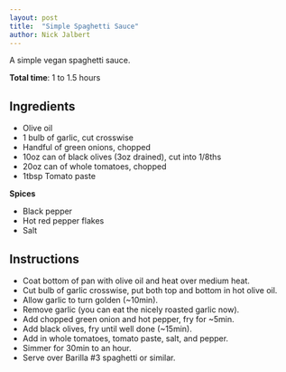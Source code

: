 ```yaml
---
layout: post
title:  "Simple Spaghetti Sauce"
author: Nick Jalbert
---
```


A simple vegan spaghetti sauce.

**Total time**: 1 to 1.5 hours

## Ingredients

* Olive oil
* 1 bulb of garlic, cut crosswise
* Handful of green onions, chopped
* 10oz can of black olives (3oz drained), cut into 1/8ths
* 20oz can of whole tomatoes, chopped
* 1tbsp Tomato paste

**Spices**

* Black pepper
* Hot red pepper flakes
* Salt

## Instructions

* Coat bottom of pan with olive oil and heat over medium heat.
* Cut bulb of garlic crosswise, put both top and bottom in hot olive oil.
* Allow garlic to turn golden (~10min).
* Remove garlic (you can eat the nicely roasted garlic now).
* Add chopped green onion and hot pepper, fry for ~5min.
* Add black olives, fry until well done (~15min).
* Add in whole tomatoes, tomato paste, salt, and pepper.
* Simmer for 30min to an hour.
* Serve over Barilla #3 spaghetti or similar.

<!-- ## Notes -->

<!-- ## Changes -->

<!-- ## See also -->
